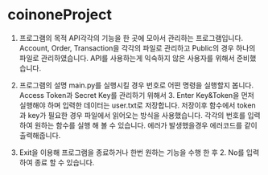 # coinoneProject
1. 프로그램의 목적
API각각의 기능을 한 곳에 모아서 관리하는 프로그램입니다.
Account, Order, Transaction을 각각의 파일로 관리하고
Public의 경우 하나의 파일로 관리하였습니다.
API를 사용하는게 익숙하지 않은 사용자를 위해서 준비했습니다.

2. 프로그램의 설명
main.py를 실행시킬 경우 번호로 어떤 명령을 실행할지 봅니다.
Access Token과 Secret Key를 관리하기 위해서 3. Enter Key&Token을 먼저 실행해야 하며
입력한 데이터는 user.txt로 저장합니다.
저장이후 함수에서 token과 key가 필요한 경우 파일에서 읽어오는 방식을 사용했습니다.
각각의 번호를 입력하여 원하는 함수를 실행 해 볼 수 있습니다.
에러가 발생했을경우 에러코드를 같이 출력해줍니다.
4. Exit을 이용해 프로그램을 종료하거나
한번 원하는 기능을 수행 한 후 2. No를 입력하여 종료 할 수 있습니다.
